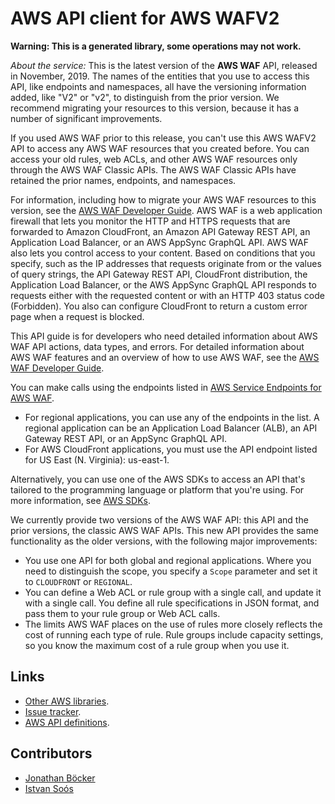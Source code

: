 # AWS API client for AWS WAFV2

**Warning: This is a generated library, some operations may not work.**

*About the service:*
<note>
This is the latest version of the <b>AWS WAF</b> API, released in November,
2019. The names of the entities that you use to access this API, like
endpoints and namespaces, all have the versioning information added, like
"V2" or "v2", to distinguish from the prior version. We recommend migrating
your resources to this version, because it has a number of significant
improvements.

If you used AWS WAF prior to this release, you can't use this AWS WAFV2 API
to access any AWS WAF resources that you created before. You can access your
old rules, web ACLs, and other AWS WAF resources only through the AWS WAF
Classic APIs. The AWS WAF Classic APIs have retained the prior names,
endpoints, and namespaces.

For information, including how to migrate your AWS WAF resources to this
version, see the <a
href="https://docs.aws.amazon.com/waf/latest/developerguide/waf-chapter.html">AWS
WAF Developer Guide</a>.
</note>
AWS WAF is a web application firewall that lets you monitor the HTTP and
HTTPS requests that are forwarded to Amazon CloudFront, an Amazon API
Gateway REST API, an Application Load Balancer, or an AWS AppSync GraphQL
API. AWS WAF also lets you control access to your content. Based on
conditions that you specify, such as the IP addresses that requests
originate from or the values of query strings, the API Gateway REST API,
CloudFront distribution, the Application Load Balancer, or the AWS AppSync
GraphQL API responds to requests either with the requested content or with
an HTTP 403 status code (Forbidden). You also can configure CloudFront to
return a custom error page when a request is blocked.

This API guide is for developers who need detailed information about AWS WAF
API actions, data types, and errors. For detailed information about AWS WAF
features and an overview of how to use AWS WAF, see the <a
href="https://docs.aws.amazon.com/waf/latest/developerguide/">AWS WAF
Developer Guide</a>.

You can make calls using the endpoints listed in <a
href="https://docs.aws.amazon.com/general/latest/gr/rande.html#waf_region">AWS
Service Endpoints for AWS WAF</a>.

<ul>
<li>
For regional applications, you can use any of the endpoints in the list. A
regional application can be an Application Load Balancer (ALB), an API
Gateway REST API, or an AppSync GraphQL API.
</li>
<li>
For AWS CloudFront applications, you must use the API endpoint listed for US
East (N. Virginia): us-east-1.
</li>
</ul>
Alternatively, you can use one of the AWS SDKs to access an API that's
tailored to the programming language or platform that you're using. For more
information, see <a href="https://aws.amazon.com/tools/#SDKs">AWS SDKs</a>.

We currently provide two versions of the AWS WAF API: this API and the prior
versions, the classic AWS WAF APIs. This new API provides the same
functionality as the older versions, with the following major improvements:

<ul>
<li>
You use one API for both global and regional applications. Where you need to
distinguish the scope, you specify a <code>Scope</code> parameter and set it
to <code>CLOUDFRONT</code> or <code>REGIONAL</code>.
</li>
<li>
You can define a Web ACL or rule group with a single call, and update it
with a single call. You define all rule specifications in JSON format, and
pass them to your rule group or Web ACL calls.
</li>
<li>
The limits AWS WAF places on the use of rules more closely reflects the cost
of running each type of rule. Rule groups include capacity settings, so you
know the maximum cost of a rule group when you use it.
</li>
</ul>

## Links

- [Other AWS libraries](https://github.com/agilord/aws_client/tree/master/generated).
- [Issue tracker](https://github.com/agilord/aws_client/issues).
- [AWS API definitions](https://github.com/aws/aws-sdk-js/tree/master/apis).

## Contributors

- [Jonathan Böcker](https://github.com/Schwusch)
- [Istvan Soós](https://github.com/isoos)

